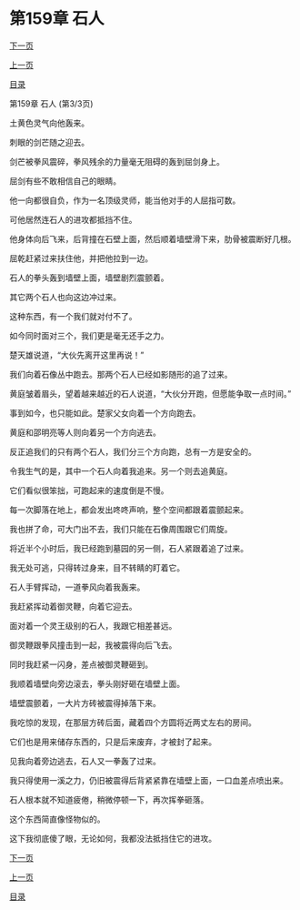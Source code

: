 <h1>第159章   石人</h1>
            <div><p><a href="./477_%E7%AC%AC160%E7%AB%A0_%E5%A4%A7%E5%BC%80%E6%9D%80%E6%88%92.md">下一页</a></p><p><a href="./475_%E7%AC%AC159%E7%AB%A0_%E7%9F%B3%E4%BA%BA.md">上一页</a></p><p><a href="../">目录</a></p></div>
            <div><p>第159章   石人 (第3/3页)</p><p>土黄色灵气向他轰来。</p><p>刺眼的剑芒随之迎去。</p><p>剑芒被拳风震碎，拳风残余的力量毫无阻碍的轰到屈剑身上。</p><p>屈剑有些不敢相信自己的眼睛。</p><p>他一向都很自负，作为一名顶级灵师，能当他对手的人屈指可数。</p><p>可他居然连石人的进攻都抵挡不住。</p><p>他身体向后飞来，后背撞在石壁上面，然后顺着墙壁滑下来，肋骨被震断好几根。</p><p>屈乾赶紧过来扶住他，并把他拉到一边。</p><p>石人的拳头轰到墙壁上面，墙壁剧烈震颤着。</p><p>其它两个石人也向这边冲过来。</p><p>这种东西，有一个我们就对付不了。</p><p>如今同时面对三个，我们更是毫无还手之力。</p><p>楚天雄说道，“大伙先离开这里再说！”</p><p>我们向着石像丛中跑去。那两个石人已经如影随形的追了过来。</p><p>黄庭皱着眉头，望着越来越近的石人说道，“大伙分开跑，但愿能争取一点时间。”</p><p>事到如今，也只能如此。楚家父女向着一个方向跑去。</p><p>黄庭和邵明亮等人则向着另一个方向逃去。</p><p>反正追我们的只有两个石人，我们分三个方向跑，总有一方是安全的。</p><p>令我生气的是，其中一个石人向着我追来。另一个则去追黄庭。</p><p>它们看似很笨拙，可跑起来的速度倒是不慢。</p><p>每一次脚落在地上，都会发出咚咚声响，整个空间都跟着震颤起来。</p><p>我也拼了命，可大门出不去，我们只能在石像周围跟它们周旋。</p><p>将近半个小时后，我已经跑到墓园的另一侧，石人紧跟着追了过来。</p><p>我无处可逃，只得转过身来，目不转睛的盯着它。</p><p>石人手臂挥动，一道拳风向着我轰来。</p><p>我赶紧挥动着御灵鞭，向着它迎去。</p><p>面对着一个灵王级别的石人，我跟它相差甚远。</p><p>御灵鞭跟拳风撞击到一起，我被震得向后飞去。</p><p>同时我赶紧一闪身，差点被御灵鞭砸到。</p><p>我顺着墙壁向旁边滚去，拳头刚好砸在墙壁上面。</p><p>墙壁震颤着，一大片方砖被震得掉落下来。</p><p>我吃惊的发现，在那层方砖后面，藏着四个方圆将近两丈左右的房间。</p><p>它们也是用来储存东西的，只是后来废弃，才被封了起来。</p><p>见我向着旁边逃去，石人又一拳轰了过来。</p><p>我只得使用一溪之力，仍旧被震得后背紧紧靠在墙壁上面，一口血差点喷出来。</p><p>石人根本就不知道疲倦，稍微停顿一下，再次挥拳砸落。</p><p>这个东西简直像怪物似的。</p><p>这下我彻底傻了眼，无论如何，我都没法抵挡住它的进攻。</p></div>
            <div><p><a href="./477_%E7%AC%AC160%E7%AB%A0_%E5%A4%A7%E5%BC%80%E6%9D%80%E6%88%92.md">下一页</a></p><p><a href="./475_%E7%AC%AC159%E7%AB%A0_%E7%9F%B3%E4%BA%BA.md">上一页</a></p><p><a href="../">目录</a></p></div>